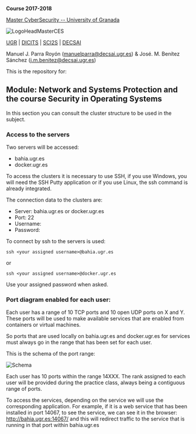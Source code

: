 **Course 2017-2018**

[Master CyberSecurity -- University of Granada](http://ucys.ugr.es/master-propio-en-ciberseguridad/)

![LogoHeadMasterCES](https://sites.google.com/site/manuparra/home/logo_master_ciber.png)


[UGR](http://www.ugr.es) | [DICITS](http://dicits.ugr.es) | [SCI2S](http://sci2s.ugr.es) | [DECSAI](http://decsai.ugr.es)

Manuel J. Parra Royón (manuelparra@decsai.ugr.es) & José. M. Benítez Sánchez (j.m.benitez@decsai.ugr.es)


This is the repository for:

## Module: Network and Systems Protection and the course Security in Operating Systems

In this section you can consult the cluster structure to be used in the subject.

### Access to the servers

Two servers will be accessed:

- bahia.ugr.es
- docker.ugr.es

To access the clusters it is necessary to use SSH, if you use Windows, you will need the SSH Putty application or if you use Linux, the ssh command is already integrated.

The connection data to the clusters are:

- Server: bahia.ugr.es   or    docker.ugr.es
- Port: 22
- Username: <your assigned username>
- Password: <your assigned password>


To connect by ssh to the servers is used:

```ssh <your assigned username>@bahia.ugr.es```

or 

```ssh <your assigned username>@docker.ugr.es```

Use your assigned password when asked.


### Port diagram enabled for each user:

Each user has a range of 10 TCP ports and 10 open UDP ports on X and Y. These ports will be used to make available services that are enabled from containers or virtual machines.

So ports that are used locally on bahia.ugr.es and docker.ugr.es for services must always go in the range that has been set for each user.

This is the schema of the port range:

![Schema](https://github.com/dicits/MasterCiberSeguridad/blob/master/Practices/images/schema.png?raw=true)

Each user has 10 ports within the range 14XXX. The rank assigned to each user will be provided during the practice class, always being a contiguous range of ports.

To access the services, depending on the service we will use the corresponding application. For example, if it is a web service that has been installed in port 14067, to see the service, we can see it in the browser: http://bahia.ugr.es:14067/ and this will redirect traffic to the service that is running in that port within bahia.ugr.es


